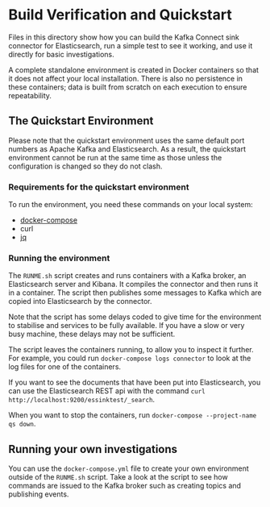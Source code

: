 # Build Verification and Quickstart
Files in this directory show how you can build the Kafka Connect sink connector for
Elasticsearch, run a simple test to see it working, and use it directly for
basic investigations.

A complete standalone environment is created in Docker containers so that it does
not affect your local installation. There is also no persistence
in these containers; data is built from scratch on each execution to ensure
repeatability.

## The Quickstart Environment

Please note that the quickstart environment uses the same default port numbers as
Apache Kafka and Elasticsearch. As a result, the quickstart environment cannot be
run at the same time as those unless the configuration is changed so they do not clash.

### Requirements for the quickstart environment
To run the environment, you need these commands on your local system:
* [docker-compose](https://docs.docker.com/compose/)
* curl
* [jq](https://stedolan.github.io/jq/)

### Running the environment
The `RUNME.sh` script creates and runs containers with a Kafka broker, an
Elasticsearch server and Kibana. It compiles the connector and then runs it in
a container. The script then publishes some messages to Kafka which are
copied into Elasticsearch by the connector.

Note that the script has some delays coded to give time for the environment
to stabilise and services to be fully available. If you have a slow or very
busy machine, these delays may not be sufficient.

The script leaves the containers running, to allow you to inspect it further.
For example, you could run `docker-compose logs connector` to look at the
log files for one of the containers.

If you want to see the documents that have been put into Elasticsearch, you can
use the Elasticsearch REST api with the command `curl http://localhost:9200/essinktest/_search`.

When you want to stop the containers, run `docker-compose --project-name qs down`.

## Running your own investigations
You can use the `docker-compose.yml` file to create your own environment outside
of the `RUNME.sh` script. Take a look at the script to see how commands
are issued to the Kafka broker such as creating topics and publishing events.
